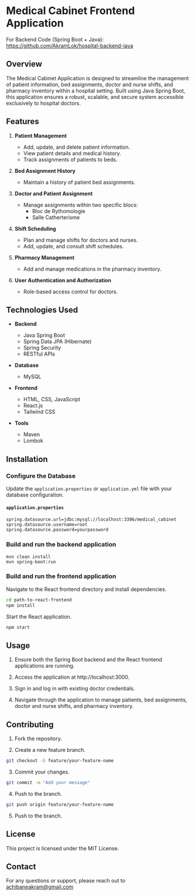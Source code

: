 # Medical Cabinet Frontend Application

For Backend Code (Spring Boot + Java): https://github.com/AkramLok/hospital-backend-java

## Overview
The Medical Cabinet Application is designed to streamline the management of patient information, bed assignments, doctor and nurse shifts, and pharmacy inventory within a hospital setting. Built using Java Spring Boot, this application ensures a robust, scalable, and secure system accessible exclusively to hospital doctors.

## Features

1. **Patient Management**
   - Add, update, and delete patient information.
   - View patient details and medical history.
   - Track assignments of patients to beds.

2. **Bed Assignment History**
   - Maintain a history of patient bed assignments.

3. **Doctor and Patient Assignment**
   - Manage assignments within two specific blocs:
     - Bloc de Rythomologie
     - Salle Catherterisme

4. **Shift Scheduling**
   - Plan and manage shifts for doctors and nurses.
   - Add, update, and consult shift schedules.

5. **Pharmacy Management**
   - Add and manage medications in the pharmacy inventory.

6. **User Authentication and Authorization**
   - Role-based access control for doctors.

## Technologies Used

- **Backend**
  - Java Spring Boot
  - Spring Data JPA (Hibernate)
  - Spring Security
  - RESTful APIs

- **Database**
  - MySQL

- **Frontend**
  - HTML, CSS, JavaScript
  - React.js
  - Tailwind CSS

- **Tools**
  - Maven
  - Lombok

## Installation

### Configure the Database
Update the `application.properties` or `application.yml` file with your database configuration.

#### `application.properties`
```properties
spring.datasource.url=jdbc:mysql://localhost:3306/medical_cabinet
spring.datasource.username=root
spring.datasource.password=yourpassword
```

### Build and run the backend application
```properties
mvn clean install
mvn spring-boot:run
```

### Build and run the frontend application
Navigate to the React frontend directory and install dependencies.
```bash
cd path-to-react-frontend
npm install
```
Start the React application.
```bash
npm start
```

## Usage


1. Ensure both the Spring Boot backend and the React frontend applications are running.

2. Access the application at http://localhost:3000.

3. Sign in and log in with existing doctor credentials.

4. Navigate through the application to manage patients, bed assignments, doctor and nurse shifts, and pharmacy inventory.

## Contributing

1. Fork the repository.

2. Create a new feature branch.
```bash
git checkout -b feature/your-feature-name
```

3. Commit your changes.
```bash
git commit -m "Add your message"
```
4. Push to the branch.
```bash
git push origin feature/your-feature-name
```
5. Push to the branch.

## License
This project is licensed under the MIT License.

## Contact
For any questions or support, please reach out to achibaneakram@gmail.com
